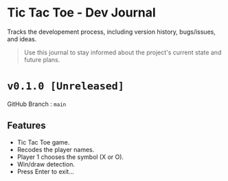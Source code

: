 # Tic Tac Toe - Dev Journal
Tracks the developement process, including version history, bugs/issues, and ideas.
> Use this journal to stay informed about the project's current state and future plans.


# `v0.1.0 [Unreleased]`

GitHub Branch : `main`

## Features
- Tic Tac Toe game.
- Recodes the player names.
- Player 1 chooses the symbol (X or O).
- Win/draw detection.
- Press Enter to exit...